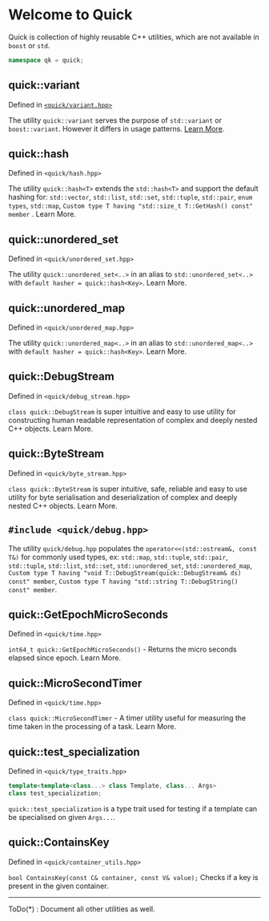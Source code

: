 # Welcome to Quick
Quick is collection of highly reusable C++ utilities, which are not available in `boost` or `std`.
```c++
namespace qk = quick;
```

quick::variant
--------------------------
Defined in [`<quick/variant.hpp>`](variant.md)

The utility `quick::variant` serves the purpose of `std::variant` or `boost::variant`. However it differs in usage patterns. [Learn More](variant.md).



quick::hash
--------------------------
Defined in `<quick/hash.hpp>`

The utility `quick::hash<T>` extends the  `std::hash<T>` and support the default hashing for: `std::vector`, `std::list`,  `std::set`, `std::tuple`, `std::pair`, `enum types`, `std::map`, `Custom type T having "std::size_t T::GetHash() const" member` . Learn More.

quick::unordered_set
--------------------------
Defined in `<quick/unordered_set.hpp>`

The utility `quick::unordered_set<..>` in an alias to `std::unordered_set<..>` with `default hasher = quick::hash<Key>`.
Learn More.


quick::unordered_map
--------------------------
Defined in `<quick/unordered_map.hpp>`

The utility `quick::unordered_map<..>` in an alias to `std::unordered_map<..>` with `default hasher = quick::hash<Key>`. Learn More.


quick::DebugStream
--------------------------
Defined in `<quick/debug_stream.hpp>`

`class quick::DebugStream` is super intuitive and easy to use utility for constructing human readable representation of complex and deeply nested C++ objects. Learn More.

quick::ByteStream
--------------------------
Defined in `<quick/byte_stream.hpp>`

`class quick::ByteStream` is super intuitive, safe, reliable and easy to use utility for byte serialisation and deserialization of complex and deeply nested C++ objects. Learn More.

`#include <quick/debug.hpp>`
--------------------------
 The utility `quick/debug.hpp` populates the
 `operator<<(std::ostream&, const T&)` for commonly used types, ex: `std::map`, `std::tuple`, `std::pair`, `std::tuple`, `std::list`, `std::set`, `std::unordered_set`, `std::unordered_map`, 
 `Custom type T having "void T::DebugStream(quick::DebugStream& ds) const" member`, 
 `Custom type T having "std::string T::DebugString() const" member`. 

quick::GetEpochMicroSeconds
--------------------------
Defined in `<quick/time.hpp>`

`int64_t quick::GetEpochMicroSeconds()` - Returns the micro seconds elapsed since epoch. Learn More.

quick::MicroSecondTimer
--------------------------
Defined in `<quick/time.hpp>`

`class quick::MicroSecondTimer` - A timer utility useful for measuring the time taken in the processing of a task. Learn More.

quick::test_specialization
--------------------------
Defined in `<quick/type_traits.hpp>`

```C++
template<template<class...> class Template, class... Args>
class test_specialization;
```
`quick::test_specialization` is a type trait used for testing if a template can be specialised on given `Args...`. 

quick::ContainsKey
-------------------------
Defined in `<quick/container_utils.hpp>`

`bool ContainsKey(const C& container, const V& value);`
Checks if a key is present in the given container.

------------------------------------------------------------------


ToDo(*) : Document all other utilities as well.
